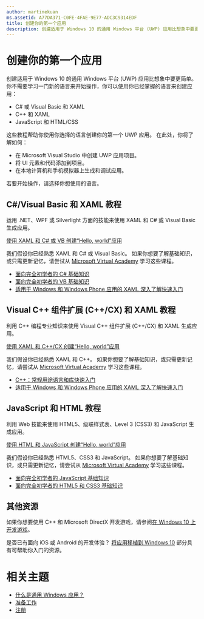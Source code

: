 ```yaml
---
author: martinekuan
ms.assetid: A77DA371-C0FE-4FAE-9E77-ADC3C9314EDF
title: 创建你的第一个应用
description: 创建适用于 Windows 10 的通用 Windows 平台 (UWP) 应用比想象中要更简单。
---
```

# 创建你的第一个应用

创建适用于 Windows 10 的通用 Windows 平台 (UWP) 应用比想象中要更简单。 你不需要学习一门新的语言来开始操作，你可以使用你已经掌握的语言来创建应用：

-   C# 或 Visual Basic 和 XAML
-   C++ 和 XAML
-   JavaScript 和 HTML/CSS

这些教程帮助你使用你选择的语言创建你的第一个 UWP 应用。 在此处，你将了解如何：

-   在 Microsoft Visual Studio 中创建 UWP 应用项目。
-   将 UI 元素和代码添加到项目。
-   在本地计算机和手机模拟器上生成和调试应用。

若要开始操作，请选择你想使用的语言。

## C#/Visual Basic 和 XAML 教程

运用 .NET、WPF 或 Silverlight 方面的技能来使用 XAML 和 C# 或 Visual Basic 生成应用。

[使用 XAML 和 C# 或 VB 创建“Hello, world”应用](create-a-hello-world-app-xaml-universal.md)

我们假设你已经熟悉 XAML 和 C# 或 Visual Basic。 如果你想要了解基础知识，或只需更新记忆，请尝试从 [Microsoft Virtual Academy](http://www.microsoftvirtualacademy.com/) 学习这些课程。

-   [面向完全初学者的 C# 基础知识](http://www.microsoftvirtualacademy.com/training-courses/c-fundamentals-for-absolute-beginners)
-   [面向完全初学者的 VB 基础知识](http://www.microsoftvirtualacademy.com/training-courses/vb-fundamentals-for-absolute-beginners)
-   [适用于 Windows 和 Windows Phone 应用的 XAML 深入了解快速入门](http://www.microsoftvirtualacademy.com/training-courses/xaml-deep-dive-for-windows-windows-phone-apps-jump-start)

## Visual C++ 组件扩展 (C++/CX) 和 XAML 教程

利用 C++ 编程专业知识来使用 Visual C++ 组件扩展 (C++/CX) 和 XAML 生成应用。

[使用 XAML 和 C++/CX 创建“Hello, world”应用](create-a-basic-windows-10-app-in-cpp.md)

我们假设你已经熟悉 XAML 和 C++。 如果你想要了解基础知识，或只需更新记忆，请尝试从 [Microsoft Virtual Academy](http://go.microsoft.com/fwlink/p/?LinkID=389916) 学习这些课程。

-   [C++：常规用途语言和库快速入门](http://www.microsoftvirtualacademy.com/training-courses/c-a-general-purpose-language-and-library-jump-start)
-   [适用于 Windows 和 Windows Phone 应用的 XAML 深入了解快速入门](http://www.microsoftvirtualacademy.com/training-courses/xaml-deep-dive-for-windows-windows-phone-apps-jump-start)

## JavaScript 和 HTML 教程

利用 Web 技能来使用 HTML5、级联样式表、Level 3 (CSS3) 和 JavaScript 生成应用。

[使用 HTML 和 JavaScript 创建“Hello, world”应用](create-a-hello-world-app-js-universal.md)

我们假设你已经熟悉 HTML5、CSS3 和 JavaScript。 如果你想要了解基础知识，或只需更新记忆，请尝试从 [Microsoft Virtual Academy](http://go.microsoft.com/fwlink/p/?LinkID=389916) 学习这些课程。

-   [面向完全初学者的 JavaScript 基础知识](http://www.microsoftvirtualacademy.com/training-courses/javascript-fundamentals-for-absolute-beginners)
-   [面向完全初学者的 HTML5 和 CSS3 基础知识](http://www.microsoftvirtualacademy.com/training-courses/html5-css3-fundamentals-development-for-absolute-beginners)

## 其他资源

如果你想要使用 C++ 和 Microsoft DirectX 开发游戏，请参阅[在 Windows 10 上开发游戏](https://dev.windows.com/games)。

是否已有面向 iOS 或 Android 的开发体验？ [将应用移植到 Windows 10](https://msdn.microsoft.com/library/windows/apps/Mt238321) 部分具有可帮助你入门的资源。

# 相关主题

* [什么是通用 Windows 应用？](whats-a-uwp.md)
* [准备工作](get-set-up.md)
* [注册](sign-up.md)
 



<!--HONumber=May16_HO2-->


